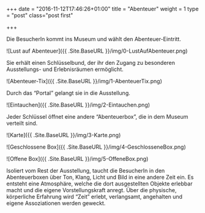 +++
date = "2016-11-12T17:46:26+01:00"
title = "Abenteuer"
weight = 1
type = "post"
class="post first"

+++

Die BesucherIn kommt ins Museum und wählt den Abenteuer-Eintritt. 

![Lust auf Abenteuer]({{ .Site.BaseURL }}/img/0-LustAufAbenteuer.png)

Sie erhält einen Schlüsselbund, der ihr den Zugang zu besonderen Ausstellungs- und Erlebnisräumen ermöglicht. 

![Abenteuer-Tix]({{ .Site.BaseURL }}/img/1-AbenteuerTix.png)

Durch das “Portal” gelangt sie in die Ausstellung. 

![Eintauchen]({{ .Site.BaseURL }}/img/2-Eintauchen.png)

Jeder Schlüssel öffnet eine andere “Abenteuerbox”, die in dem Museum verteilt sind. 

![Karte]({{ .Site.BaseURL }}/img/3-Karte.png)

![Geschlossene Box]({{ .Site.BaseURL }}/img/4-GeschlosseneBox.png)

![Offene Box]({{ .Site.BaseURL }}/img/5-OffeneBox.png)

Isoliert vom Rest der Ausstellung, taucht die BesucherIn in den Abenteuerboxen über Ton, Klang,  Licht und Bild in eine andere Zeit ein.
Es entsteht eine Atmosphäre, welche die dort ausgestellten Objekte erlebbar macht und die eigene Vorstellungskraft anregt.
Über die physische, körperliche Erfahrung wird “Zeit” erlebt, verlangsamt, angehalten und eigene Assoziationen werden geweckt. 

